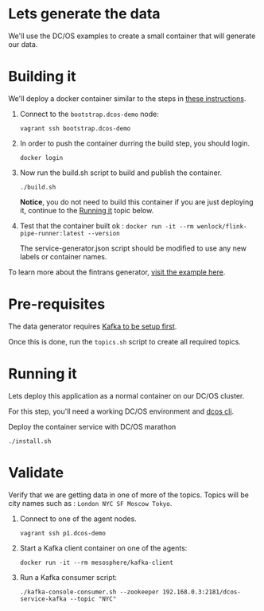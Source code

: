 # Lets generate the data

We'll use the DC/OS examples to create a small container that will generate
our data.

# Building it

We'll deploy a docker container similar to the steps in [these instructions](https://dcos.io/docs/1.9/deploying-services/creating-services/deploy-docker-app/).

1. Connect to the `bootstrap.dcos-demo` node:
   ```
   vagrant ssh bootstrap.dcos-demo
   ```
2. In order to push the container durring the build step, you should login.
   ```
   docker login
   ```

3. Now run the build.sh script to build and publish the container.

   ```
   ./build.sh
   ```

   **Notice**, you do not need to build this container if you are just deploying it, continue to the [Running it](#running-it) topic below.

4. Test that the container built ok : `docker run -it --rm wenlock/flink-pipe-runner:latest --version`

   The service-generator.json script should be modified to use any new labels or container names.

To learn more about the fintrans generator, [visit the example here](https://github.com/dcos/demos/blob/master/1.9/fintrans/README.md).

# Pre-requisites

The data generator requires [Kafka to be setup first](../kafka_topic/README.md).

Once this is done, run the `topics.sh` script to create all required topics.

# Running it

Lets deploy this application as a normal container on our DC/OS cluster.

For this step, you'll need a working DC/OS environment and [dcos cli](../../docs/dcoscli.md).

Deploy the container service with DC/OS marathon
   ```
   ./install.sh
   ```

# Validate

Verify that we are getting data in one of more of the topics.  Topics will be city names such as : `London NYC SF Moscow Tokyo`.

1. Connect to one of the agent nodes.
   ```
   vagrant ssh p1.dcos-demo
   ```
2. Start a Kafka client container on one of the agents:
   ```
   docker run -it --rm mesosphere/kafka-client
   ```
3. Run a Kafka consumer script:
   ```
   ./kafka-console-consumer.sh --zookeeper 192.168.0.3:2181/dcos-service-kafka --topic "NYC"
   ```
